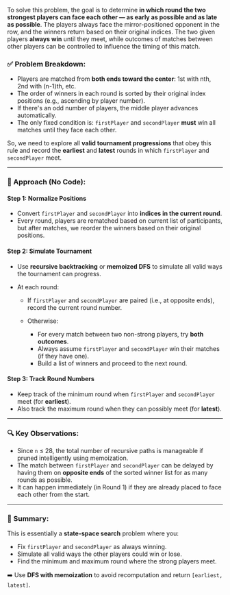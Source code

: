 To solve this problem, the goal is to determine **in which round the two strongest players can face each other — as early as possible and as late as possible**. The players always face the mirror-positioned opponent in the row, and the winners return based on their original indices. The two given players **always win** until they meet, while outcomes of matches between other players can be controlled to influence the timing of this match.

### ✅ Problem Breakdown:

* Players are matched from **both ends toward the center**: 1st with nth, 2nd with (n-1)th, etc.
* The order of winners in each round is sorted by their original index positions (e.g., ascending by player number).
* If there's an odd number of players, the middle player advances automatically.
* The only fixed condition is: `firstPlayer` and `secondPlayer` **must** win all matches until they face each other.

So, we need to explore all **valid tournament progressions** that obey this rule and record the **earliest** and **latest** rounds in which `firstPlayer` and `secondPlayer` meet.

---

### 🧠 Approach (No Code):

#### Step 1: **Normalize Positions**

* Convert `firstPlayer` and `secondPlayer` into **indices in the current round**.
* Every round, players are rematched based on current list of participants, but after matches, we reorder the winners based on their original positions.

#### Step 2: **Simulate Tournament**

* Use **recursive backtracking** or **memoized DFS** to simulate all valid ways the tournament can progress.
* At each round:

  * If `firstPlayer` and `secondPlayer` are paired (i.e., at opposite ends), record the current round number.
  * Otherwise:

    * For every match between two non-strong players, try **both outcomes**.
    * Always assume `firstPlayer` and `secondPlayer` win their matches (if they have one).
    * Build a list of winners and proceed to the next round.

#### Step 3: **Track Round Numbers**

* Keep track of the minimum round when `firstPlayer` and `secondPlayer` meet (for **earliest**).
* Also track the maximum round when they can possibly meet (for **latest**).

---

### 🔍 Key Observations:

* Since `n` ≤ 28, the total number of recursive paths is manageable if pruned intelligently using memoization.
* The match between `firstPlayer` and `secondPlayer` can be delayed by having them on **opposite ends** of the sorted winner list for as many rounds as possible.
* It can happen immediately (in Round 1) if they are already placed to face each other from the start.

---

### 🧩 Summary:

This is essentially a **state-space search** problem where you:

* Fix `firstPlayer` and `secondPlayer` as always winning.
* Simulate all valid ways the other players could win or lose.
* Find the minimum and maximum round where the strong players meet.

➡️ Use **DFS with memoization** to avoid recomputation and return `[earliest, latest]`.
